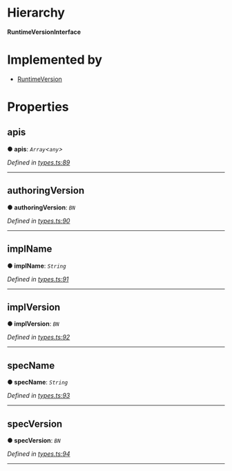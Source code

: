 

# Hierarchy

**RuntimeVersionInterface**

# Implemented by

* [RuntimeVersion](../classes/_rpc_runtimeversion_.runtimeversion.md)

# Properties

<a id="apis"></a>

##  apis

**● apis**: *`Array`<`any`>*

*Defined in [types.ts:89](https://github.com/polkadot-js/api/blob/46fee31/packages/types/src/types.ts#L89)*

___
<a id="authoringversion"></a>

##  authoringVersion

**● authoringVersion**: *`BN`*

*Defined in [types.ts:90](https://github.com/polkadot-js/api/blob/46fee31/packages/types/src/types.ts#L90)*

___
<a id="implname"></a>

##  implName

**● implName**: *`String`*

*Defined in [types.ts:91](https://github.com/polkadot-js/api/blob/46fee31/packages/types/src/types.ts#L91)*

___
<a id="implversion"></a>

##  implVersion

**● implVersion**: *`BN`*

*Defined in [types.ts:92](https://github.com/polkadot-js/api/blob/46fee31/packages/types/src/types.ts#L92)*

___
<a id="specname"></a>

##  specName

**● specName**: *`String`*

*Defined in [types.ts:93](https://github.com/polkadot-js/api/blob/46fee31/packages/types/src/types.ts#L93)*

___
<a id="specversion"></a>

##  specVersion

**● specVersion**: *`BN`*

*Defined in [types.ts:94](https://github.com/polkadot-js/api/blob/46fee31/packages/types/src/types.ts#L94)*

___

